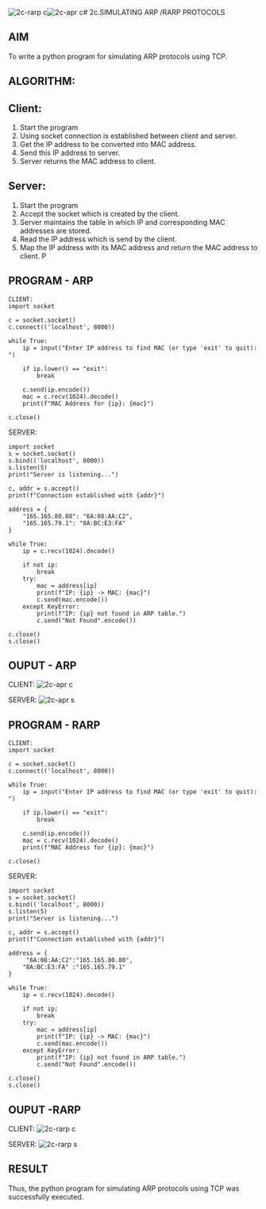 ![2c-rarp c](https://github.com/user-attachments/assets/f7c6efbf-dc71-4ece-a137-b98e006b1127)![2c-apr c](https://github.com/user-attachments/assets/5ab24ef1-029e-4764-989d-b08bf1e7aa03)# 2c.SIMULATING ARP /RARP PROTOCOLS
## AIM
To write a python program for simulating ARP protocols using TCP.
## ALGORITHM:
## Client:
1. Start the program
2. Using socket connection is established between client and server.
3. Get the IP address to be converted into MAC address.
4. Send this IP address to server.
5. Server returns the MAC address to client.
## Server:
1. Start the program
2. Accept the socket which is created by the client.
3. Server maintains the table in which IP and corresponding MAC addresses are
stored.
4. Read the IP address which is send by the client.
5. Map the IP address with its MAC address and return the MAC address to client.
P
## PROGRAM - ARP
```
CLIENT:
import socket

c = socket.socket()
c.connect(('localhost', 8000))

while True:
    ip = input("Enter IP address to find MAC (or type 'exit' to quit): ")

    if ip.lower() == "exit":
        break

    c.send(ip.encode())
    mac = c.recv(1024).decode()
    print(f"MAC Address for {ip}: {mac}")

c.close()
```

SERVER:
```
import socket
s = socket.socket()
s.bind(('localhost', 8000))
s.listen(5)
print("Server is listening...")

c, addr = s.accept()
print(f"Connection established with {addr}")

address = {
    "165.165.80.80": "6A:08:AA:C2",
    "165.165.79.1": "8A:BC:E3:FA"
}

while True:
    ip = c.recv(1024).decode()

    if not ip:
        break
    try:
        mac = address[ip]
        print(f"IP: {ip} -> MAC: {mac}")
        c.send(mac.encode())
    except KeyError:
        print(f"IP: {ip} not found in ARP table.")
        c.send("Not Found".encode())

c.close()
s.close()
```
## OUPUT - ARP
CLIENT:
![2c-apr c](https://github.com/user-attachments/assets/c959499b-0af5-4b9c-b0dc-83453a35e2ae)


SERVER:
![2c-apr s](https://github.com/user-attachments/assets/07372196-069e-4cb1-92bd-443b92056906)



## PROGRAM - RARP
```
CLIENT:
import socket

c = socket.socket()
c.connect(('localhost', 8000))

while True:
    ip = input("Enter IP address to find MAC (or type 'exit' to quit): ")

    if ip.lower() == "exit":
        break

    c.send(ip.encode())
    mac = c.recv(1024).decode()
    print(f"MAC Address for {ip}: {mac}")

c.close()
```

SERVER:
```
import socket
s = socket.socket()
s.bind(('localhost', 8000))
s.listen(5)
print("Server is listening...")

c, addr = s.accept()
print(f"Connection established with {addr}")

address = {
     "6A:08:AA:C2":"165.165.80.80",
    "8A:BC:E3:FA" :"165.165.79.1"
}

while True:
    ip = c.recv(1024).decode()

    if not ip:
        break
    try:
        mac = address[ip]
        print(f"IP: {ip} -> MAC: {mac}")
        c.send(mac.encode())
    except KeyError:
        print(f"IP: {ip} not found in ARP table.")
        c.send("Not Found".encode())

c.close()
s.close()
```
## OUPUT -RARP

CLIENT:
![2c-rarp c](https://github.com/user-attachments/assets/1a007a76-d2d6-4c33-8a69-ae4e49c1e94b)

SERVER:
![2c-rarp s](https://github.com/user-attachments/assets/ba29eae0-55f9-43a5-ac49-8e84ac4acc48)

## RESULT
Thus, the python program for simulating ARP protocols using TCP was successfully 
executed.
